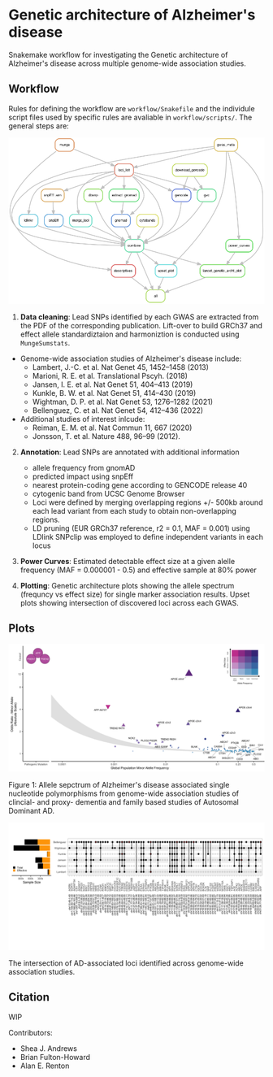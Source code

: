 # Genetic architecture of Alzheimer's disease

Snakemake workflow for investigating the Genetic architecture of Alzheimer's disease across multiple genome-wide association studies. 

## Workflow

Rules for defining the workflow are `workflow/Snakefile` and the individule script files used by specific rules are avaliable in `workflow/scripts/`. The general steps are: 

![workflow](images/dag.png)

1. **Data cleaning**: Lead SNPs identified by each GWAS are extracted from the PDF of the corresponding publication. Lift-over to build GRCh37 and effect allele standardiztaion and harmoniztion is conducted using `MungeSumstats`.
- Genome-wide association studies of Alzheimer's disease include: 
    - Lambert, J.-C. et al. Nat Genet 45, 1452–1458 (2013)
    - Marioni, R. E. et al. Translational Pscyh. (2018)
    - Jansen, I. E. et al. Nat Genet 51, 404–413 (2019)
    - Kunkle, B. W. et al. Nat Genet 51, 414–430 (2019)
    - Wightman, D. P. et al. Nat Genet 53, 1276–1282 (2021)
    - Bellenguez, C. et al. Nat Genet 54, 412–436 (2022)
- Additional studies of interest inlcude: 
    - Reiman, E. M. et al. Nat Commun 11, 667 (2020)
    - Jonsson, T. et al. Nature 488, 96–99 (2012).

2. **Annotation**: Lead SNPs are annotated with additional information
    - allele frequency from gnomAD 
    - predicted impact using snpEff
    - nearest protein-coding gene according to GENCODE release 40
    - cytogenic band from UCSC Genome Browser
    - Loci were defined by merging overlapping regions +/- 500kb around each lead variant from each study to obtain non-overlapping regions. 
    - LD pruning (EUR GRCh37 reference, r2 = 0.1, MAF = 0.001) using LDlink SNPclip was employed to define independent variants in each locus

3. **Power Curves**: Estimated detectable effect size at a given alelle frequency (MAF = 0.000001 - 0.5) and effective sample at 80% power

4. **Plotting**: Genetic architecture plots showing the allele spectrum (frequncy vs effect size) for single marker association results. Upset plots showing intersection of discovered loci across each GWAS. 


## Plots 


![Architecture Plot](results/plots/Lancet_AD_GeneticArcht_Abs.png)

Figure 1: Allele sepctrum of Alzheimer's disease associated single nucleotide polymorphisms from genome-wide association studies of clincial- and proxy- dementia and family based studies of Autosomal Dominant AD. 


![Upset Plot](results/plots/adgwas_upset.png)

The intersection of AD-associated loci identified across genome-wide association studies.

## Citation 

WIP 

Contributors: 
- Shea J. Andrews 
- Brian Fulton-Howard
- Alan E. Renton
